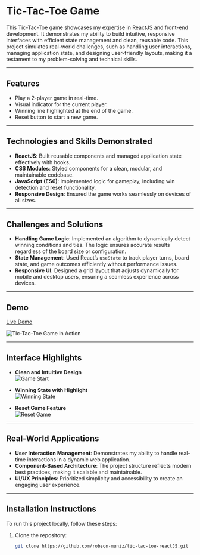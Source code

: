 # Tic-Tac-Toe Game

This Tic-Tac-Toe game showcases my expertise in ReactJS and front-end development. It demonstrates my ability to build intuitive, responsive interfaces with efficient state management and clean, reusable code. This project simulates real-world challenges, such as handling user interactions, managing application state, and designing user-friendly layouts, making it a testament to my problem-solving and technical skills.

---

## Features
- Play a 2-player game in real-time.
- Visual indicator for the current player.
- Winning line highlighted at the end of the game.
- Reset button to start a new game.

---

## Technologies and Skills Demonstrated
- **ReactJS**: Built reusable components and managed application state effectively with hooks.
- **CSS Modules**: Styled components for a clean, modular, and maintainable codebase.
- **JavaScript (ES6)**: Implemented logic for gameplay, including win detection and reset functionality.
- **Responsive Design**: Ensured the game works seamlessly on devices of all sizes.

---

## Challenges and Solutions

- **Handling Game Logic**: Implemented an algorithm to dynamically detect winning conditions and ties. The logic ensures accurate results regardless of the board size or configuration.
- **State Management**: Used React’s `useState` to track player turns, board state, and game outcomes efficiently without performance issues.
- **Responsive UI**: Designed a grid layout that adjusts dynamically for mobile and desktop users, ensuring a seamless experience across devices.

---

## Demo


[Live Demo](https://cheerful-empanada-bb1fe5.netlify.app)

![Tic-Tac-Toe Game in Action](https://github.com/user-attachments/assets/f363ff5a-59df-4a80-a673-2b033663b803)



---

## Interface Highlights

- **Clean and Intuitive Design**  
![Game Start](https://your-screenshot-url.com/game-start.png)

- **Winning State with Highlight**  
![Winning State](https://your-screenshot-url.com/winning-state.png)

- **Reset Game Feature**  
![Reset Game](https://your-screenshot-url.com/reset.png)

---

## Real-World Applications

- **User Interaction Management**: Demonstrates my ability to handle real-time interactions in a dynamic web application.
- **Component-Based Architecture**: The project structure reflects modern best practices, making it scalable and maintainable.
- **UI/UX Principles**: Prioritized simplicity and accessibility to create an engaging user experience.

---

## Installation Instructions
To run this project locally, follow these steps:

1. Clone the repository:
   ```bash
   git clone https://github.com/robson-muniz/tic-tac-toe-reactJS.git
